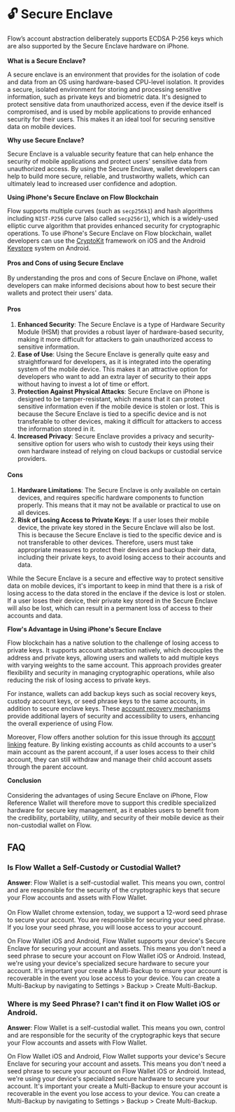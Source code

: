 # 🔓 Secure Enclave

Flow’s account abstraction deliberately supports ECDSA P-256 keys which are also supported by the Secure Enclave hardware on iPhone. \
\
**What is a Secure Enclave?**

A secure enclave is an environment that provides for the isolation of code and data from an OS using hardware-based CPU-level isolation. It provides a secure, isolated environment for storing and processing sensitive information, such as private keys and biometric data. It's designed to protect sensitive data from unauthorized access, even if the device itself is compromised, and is used by mobile applications to provide enhanced security for their users. This makes it an ideal tool for securing sensitive data on mobile devices.

**Why use Secure Enclave?**

Secure Enclave is a valuable security feature that can help enhance the security of mobile applications and protect users' sensitive data from unauthorized access. By using the Secure Enclave, wallet developers can help to build more secure, reliable, and trustworthy wallets, which can ultimately lead to increased user confidence and adoption.

**Using iPhone's Secure Enclave on Flow Blockchain**

Flow supports multiple curves (such as `secp256k1`) and hash algorithms including `NIST-P256` curve (also called `secp256r1`), which is a widely-used elliptic curve algorithm that provides enhanced security for cryptographic operations. To use iPhone's Secure Enclave on Flow blockchain, wallet developers can use the [CryptoKit](https://developer.apple.com/documentation/cryptokit) framework on iOS and the Android [Keystore](https://developer.android.com/training/articles/keystore) system on Android.\
\
**Pros and Cons of using Secure Enclave**\
\
By understanding the pros and cons of Secure Enclave on iPhone, wallet developers can make informed decisions about how to best secure their wallets and protect their users' data.

#### Pros

1. **Enhanced Security**: The Secure Enclave is a type of Hardware Security Module (HSM) that provides a robust layer of hardware-based security, making it more difficult for attackers to gain unauthorized access to sensitive information.
2. **Ease of Use**: Using the Secure Enclave is generally quite easy and straightforward for developers, as it is integrated into the operating system of the mobile device. This makes it an attractive option for developers who want to add an extra layer of security to their apps without having to invest a lot of time or effort.
3. **Protection Against Physical Attacks**: Secure Enclave on iPhone is designed to be tamper-resistant, which means that it can protect sensitive information even if the mobile device is stolen or lost. This is because the Secure Enclave is tied to a specific device and is not transferable to other devices, making it difficult for attackers to access the information stored in it.
4. **Increased Privacy**: Secure Enclave provides a privacy and security-sensitive option for users who wish to custody their keys using their own hardware instead of relying on cloud backups or custodial service providers.&#x20;

#### Cons

1. **Hardware Limitations**: The Secure Enclave is only available on certain devices, and requires specific hardware components to function properly. This means that it may not be available or practical to use on all devices.
2. **Risk of Losing Access to Private Keys**: If a user loses their mobile device, the private key stored in the Secure Enclave will also be lost. This is because the Secure Enclave is tied to the specific device and is not transferable to other devices. Therefore, users must take appropriate measures to protect their devices and backup their data, including their private keys, to avoid losing access to their accounts and data.

While the Secure Enclave is a secure and effective way to protect sensitive data on mobile devices, it's important to keep in mind that there is a risk of losing access to the data stored in the enclave if the device is lost or stolen. If a user loses their device, their private key stored in the Secure Enclave will also be lost, which can result in a permanent loss of access to their accounts and data.

**Flow's Advantage in Using iPhone's Secure Enclave**

Flow blockchain has a native solution to the challenge of losing access to private keys. It supports account abstraction natively, which decouples the address and private keys, allowing users and wallets to add multiple keys with varying weights to the same account. This approach provides greater flexibility and security in managing cryptographic operations, while also reducing the risk of losing access to private keys.

For instance, wallets can add backup keys such as social recovery keys, custody account keys, or seed phrase keys to the same accounts, in addition to secure enclave keys. These [account recovery mechanisms](account-recovery.md) provide additional layers of security and accessibility to users, enhancing the overall experience of using Flow.

Moreover, Flow offers another solution for this issue through its [account linking](account-linking.md) feature. By linking existing accounts as child accounts to a user's main account as the parent account, if a user loses access to their child account, they can still withdraw and manage their child account assets through the parent account.

**Conclusion**\
\
Considering the advantages of using Secure Enclave on iPhone, Flow Reference Wallet will therefore move to support this credible specialized hardware for secure key management, as it enables users to benefit from the credibility, portability, utility, and security of their mobile device as their non-custodial wallet on Flow.&#x20;

## FAQ

### Is Flow Wallet a Self-Custody or Custodial Wallet? <a href="#faq-custodial-non-custodial" id="faq-custodial-non-custodial"></a>

**Answer**: Flow Wallet is a self-custodial wallet. This means you own, control and are responsible for the security of the cryptographic keys that secure your Flow accounts and assets with Flow Wallet. \
\
On Flow Wallet chrome extension, today, we support a 12-word seed phrase to secure your account. You are responsible for securing your seed phrase. If you lose your seed phrase, you will loose access to your account.

On Flow Wallet iOS and Android, Flow Wallet supports your device's Secure Enclave for securing your account and assets. This means you don't need a seed phrase to secure your account on Flow Wallet iOS or Android. Instead, we're using your device's specialized secure hardware to secure your account. It's important your create a Multi-Backup to ensure your account is recoverable in the event you lose access to your device. You can create a Multi-Backup by navigating to Settings > Backup > Create Multi-Backup.

### Where is my Seed Phrase? I can't find it on Flow Wallet iOS or Android. <a href="#faq-custodial-non-custodial" id="faq-custodial-non-custodial"></a>

**Answer**: Flow Wallet is a self-custodial wallet. This means you own, control and are responsible for the security of the cryptographic keys that secure your Flow accounts and assets with Flow Wallet.&#x20;

On Flow Wallet iOS and Android, Flow Wallet supports your device's Secure Enclave for securing your account and assets. This means you don't need a seed phrase to secure your account on Flow Wallet iOS or Android. Instead, we're using your device's specialized secure hardware to secure your account. It's important your create a Multi-Backup to ensure your account is recoverable in the event you lose access to your device. You can create a Multi-Backup by navigating to Settings > Backup > Create Multi-Backup.
